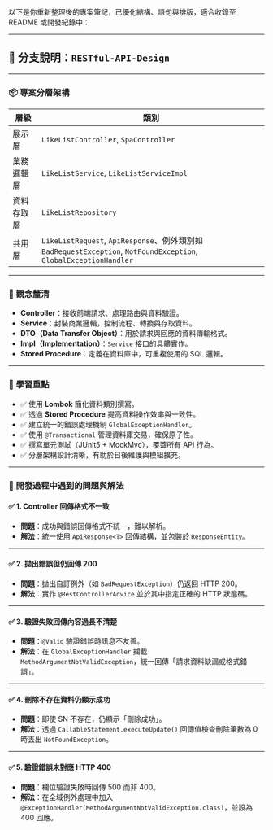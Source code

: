 以下是你重新整理後的專案筆記，已優化結構、語句與排版，適合收錄至 README 或開發紀錄中：

---

## 🌿 分支說明：`RESTful-API-Design`

---

### 📦 專案分層架構

| 層級    | 類別                                                                                                          |
| ----- | ----------------------------------------------------------------------------------------------------------- |
| 展示層   | `LikeListController`, `SpaController`                                                                       |
| 業務邏輯層 | `LikeListService`, `LikeListServiceImpl`                                                                    |
| 資料存取層 | `LikeListRepository`                                                                                        |
| 共用層   | `LikeListRequest`, `ApiResponse`、例外類別如 `BadRequestException`, `NotFoundException`, `GlobalExceptionHandler` |

---

### 🧠 觀念釐清

* **Controller**：接收前端請求、處理路由與資料驗證。
* **Service**：封裝商業邏輯，控制流程、轉換與存取資料。
* **DTO（Data Transfer Object）**：用於請求與回應的資料傳輸格式。
* **Impl（Implementation）**：`Service` 接口的具體實作。
* **Stored Procedure**：定義在資料庫中，可重複使用的 SQL 邏輯。

---

### 📘 學習重點

* ✅ 使用 **Lombok** 簡化資料類別撰寫。
* ✅ 透過 **Stored Procedure** 提高資料操作效率與一致性。
* ✅ 建立統一的錯誤處理機制 `GlobalExceptionHandler`。
* ✅ 使用 `@Transactional` 管理資料庫交易，確保原子性。
* ✅ 撰寫單元測試（JUnit5 + MockMvc），覆蓋所有 API 行為。
* ✅ 分層架構設計清晰，有助於日後維護與模組擴充。

---

### 🐛 開發過程中遇到的問題與解法

#### ✅ 1. Controller 回傳格式不一致

* **問題**：成功與錯誤回傳格式不統一，難以解析。
* **解法**：統一使用 `ApiResponse<T>` 回傳結構，並包裝於 `ResponseEntity`。

---

#### ✅ 2. 拋出錯誤但仍回傳 200

* **問題**：拋出自訂例外（如 `BadRequestException`）仍返回 HTTP 200。
* **解法**：實作 `@RestControllerAdvice` 並於其中指定正確的 HTTP 狀態碼。

---

#### ✅ 3. 驗證失敗回傳內容過長不清楚

* **問題**：`@Valid` 驗證錯誤時訊息不友善。
* **解法**：在 `GlobalExceptionHandler` 攔截 `MethodArgumentNotValidException`，統一回傳「請求資料缺漏或格式錯誤」。

---

#### ✅ 4. 刪除不存在資料仍顯示成功

* **問題**：即使 SN 不存在，仍顯示「刪除成功」。
* **解法**：透過 `CallableStatement.executeUpdate()` 回傳值檢查刪除筆數為 0 時丟出 `NotFoundException`。

---

#### ✅ 5. 驗證錯誤未對應 HTTP 400

* **問題**：欄位驗證失敗時回傳 500 而非 400。
* **解法**：在全域例外處理中加入 `@ExceptionHandler(MethodArgumentNotValidException.class)`，並設為 400 回應。
